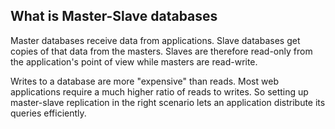 ## What is Master-Slave databases 
Master databases receive data from applications. Slave databases get copies of that data from the masters. Slaves are therefore read-only from the application's point of view while masters are read-write.

Writes to a database are more "expensive" than reads.  Most web applications require a much higher ratio of reads to writes.  So setting up master-slave replication in the right scenario lets an application distribute its queries efficiently.
